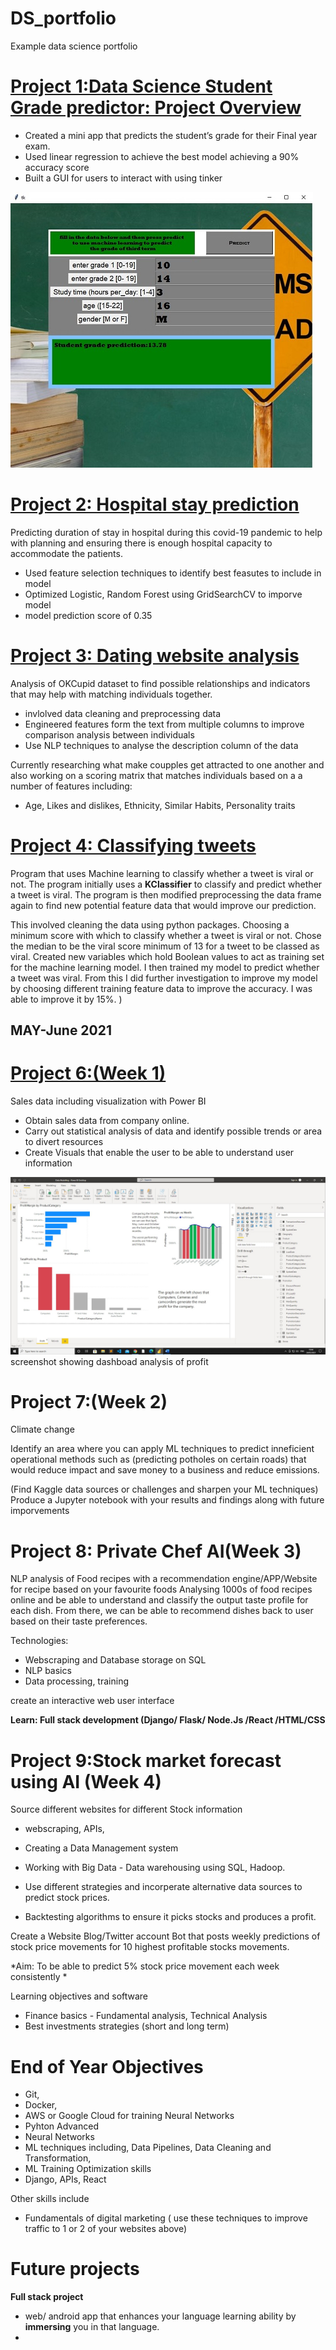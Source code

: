 # DS_portfolio
Example data science portfolio

# [Project 1:Data Science Student Grade predictor: Project Overview](https://github.com/Dom88Finch/student-grade-predictor)

* Created a mini app that predicts the student’s grade for their Final year exam.
* Used linear regression to achieve the best model achieving a 90% accuracy score
* Built a GUI for users to interact with using tinker

![](/images/grade_predictor_GUI.jpg)

# [Project 2: Hospital stay prediction](https://github.com/Dom88Finch/healthcare-analysis)
Predicting duration of stay in hospital during this covid-19 pandemic to help with planning and ensuring there is enough hospital capacity to accommodate the patients.

* Used feature selection techniques to identify best feasutes to include in model
* Optimized Logistic, Random Forest using GridSearchCV to imporve model 
* model prediction score of 0.35

# [Project 3: Dating website analysis](https://github.com/Dom88Finch/Dating-Analysis)
Analysis of OKCupid dataset to find possible relationships and indicators that may help with matching individuals together.

* invlolved data cleaning and preprocessing data
* Engineered features form the text from multiple columns to improve comparison analysis between individuals
* Use NLP techniques to analyse the description column of the data


Currently researching what make coupples get attracted to one another and also working on a scoring matrix that matches individuals based on a a number of features including:
- Age, Likes and dislikes,  Ethnicity, Similar Habits, Personality traits


# [Project 4: Classifying tweets](https://github.com/Dom88Finch/python-programs) 
 Program that uses Machine learning to classify whether a tweet is viral or not. The program initially uses a **KClassifier** to classify and predict whether a tweet is viral. The program is then modified preprocessing the data frame again to find new potential feature data that would improve our prediction. 
 
 This involved cleaning the data using python packages. Choosing a minimum score with which to classify whether a tweet is viral or not. Chose the median to be the viral score minimum of 13 for a tweet to be classed as viral. Created new variables which hold Boolean values to act as training set for the machine learning model. I then trained my model to predict whether a tweet was viral. From this I did further investigation to improve my model by choosing different training feature data to improve the accuracy. I was able to improve it by 15%. )
 
## MAY-June 2021

# [Project 6:(Week 1)](https://github.com/Dom88Finch/DS_portfolio/tree/main/images/Power%20BI%20-%20Sales%20analysis)
Sales data including visualization with Power BI

* Obtain sales data from company online.
* Carry out statistical analysis of data and identify possible trends or area to divert resources
* Create Visuals that enable the user to be able to understand user information 

![](/images/Power%20BI%20-%20Sales%20analysis/profit%20alalysis.jpg)
screenshot showing dashboad analysis of profit 


# Project 7:(Week 2)
Climate change 

Identify an area where you can apply ML techniques to predict inneficient operational methods such as (predicting potholes on certain roads)
that would reduce impact and save money to a business and reduce emissions.

(Find Kaggle data sources or challenges and sharpen your ML techniques) 
Produce a Jupyter notebook with your results and findings along with future imporvements


# Project 8: Private Chef AI(Week 3)
NLP analysis of Food recipes with a recommendation engine/APP/Website for recipe based on your favourite foods
Analysing 1000s of food recipes online and be able to understand and classify the output taste profile for each dish.
From there, we can be able to recommend dishes back to user based on their taste preferences.

Technologies:
* Webscraping and Database storage on SQL 
* NLP basics
* Data processing, training 

create an interactive web user interface

**Learn:  Full stack development (Django/ Flask/ Node.Js /React /HTML/CSS**


# Project 9:Stock market forecast using AI (Week 4)

Source different websites for different Stock information  
- webscraping, APIs, 
- Creating a Data Management system
- Working with Big Data - Data warehousing using SQL, Hadoop.

- Use different strategies and incorperate alternative data sources to predict stock prices.
- Backtesting algorithms to ensure it picks stocks and produces a profit.


Create a Website Blog/Twitter account Bot that posts weekly predictions of stock price movements for 10 highest profitable stocks movements.

*Aim: To be able to predict 5% stock price movement each week consistently *

Learning objectives and software
  - Finance basics - Fundamental analysis, Technical Analysis 
  - Best investments strategies (short and long term)








# End of Year Objectives
- Git, 
- Docker, 
- AWS or Google Cloud for training Neural Networks
- Pyhton Advanced
- Neural Networks
- ML techniques including, Data Pipelines, Data Cleaning and Transformation, 
- ML Training Optimization skills
- Django, APIs, React

Other skills include
- Fundamentals of digital marketing ( use these techniques to improve traffic to 1 or 2 of your websites above)



# Future projects

**Full stack project**
 * web/ android app that enhances your language learning ability by **immersing** you in that language.
 * 


